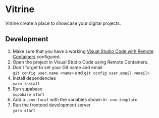 # Vitrine

Vitrine create a place to showcase your digital projects.

## Development

1. Make sure that you have a working [Visual Studio Code with Remote Containers](https://code.visualstudio.com/docs/remote/containers#_getting-started) configured.
1. Open the project in Visual Studio Code using Remote Containers.
1. Don't forget to set your Git name and email <br> `git config user.name <name>` and `git config user.email <email>`
1. Install dependencies <br> `yarn install`
1. Run supabase <br> `supabase start`
1. Add a `.env.local` with the variables shown in `.env.template`
1. Run the frontend development server <br> `yarn start`